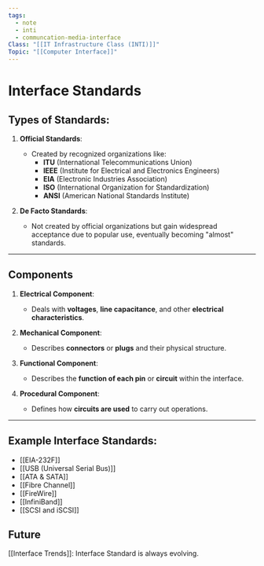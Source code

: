 ```yaml
---
tags:
  - note
  - inti
  - communcation-media-interface
Class: "[[IT Infrastructure Class (INTI)]]"
Topic: "[[Computer Interface]]"
---
```


# Interface Standards

## Types of Standards:
1. **Official Standards**:
   - Created by recognized organizations like:
     - **ITU** (International Telecommunications Union)
     - **IEEE** (Institute for Electrical and Electronics Engineers)
     - **EIA** (Electronic Industries Association)
     - **ISO** (International Organization for Standardization)
     - **ANSI** (American National Standards Institute)

2. **De Facto Standards**:
   - Not created by official organizations but gain widespread acceptance due to popular use, eventually becoming "almost" standards.

---

## Components
1. **Electrical Component**:
   - Deals with **voltages**, **line capacitance**, and other **electrical characteristics**.

2. **Mechanical Component**:
   - Describes **connectors** or **plugs** and their physical structure.

3. **Functional Component**:
   - Describes the **function of each pin** or **circuit** within the interface.

4. **Procedural Component**:
   - Defines how **circuits are used** to carry out operations.

---

## Example Interface Standards:
- [[EIA-232F]]
- [[USB (Universal Serial Bus)]]
- [[ATA & SATA]]
- [[Fibre Channel]]
- [[FireWire]]
- [[InfiniBand]]
- [[SCSI and iSCSI]]


## Future
[[Interface Trends]]: Interface Standard is always evolving. 



